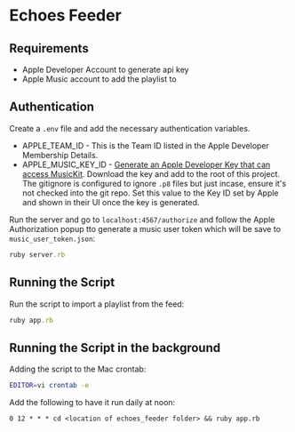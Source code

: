 # Echoes Feeder


## Requirements
 * Apple Developer Account to generate api key
 * Apple Music account to add the playlist to

## Authentication

Create a `.env` file and add the necessary authentication variables.

 * APPLE_TEAM_ID - This is the Team ID listed in the Apple Developer Membership Details.
 * APPLE_MUSIC_KEY_ID - [Generate an Apple Developer Key that can access MusicKit](https://developer.apple.com/help/account/configure-app-capabilities/create-a-media-identifier-and-private-key/). Download the key and add to the root of this project. The gitignore is configured to ignore `.p8` files but just incase, ensure it's not checked into the git repo. Set this value to  the Key ID set by Apple and shown in their UI once the key is generated.

Run the server and go to `localhost:4567/authorize` and follow the Apple Authorization popup tto generate a music user token which will be save to `music_user_token.json`:

```ruby
ruby server.rb
```

## Running the Script

Run the script to import a playlist from the feed:

```ruby
ruby app.rb
```

## Running the Script in the background

Adding the script to the Mac crontab:

```bash
EDITOR=vi crontab -e
```

Add the following to have it run daily at noon:
```cron
0 12 * * * cd <location of echoes_feeder folder> && ruby app.rb
```
